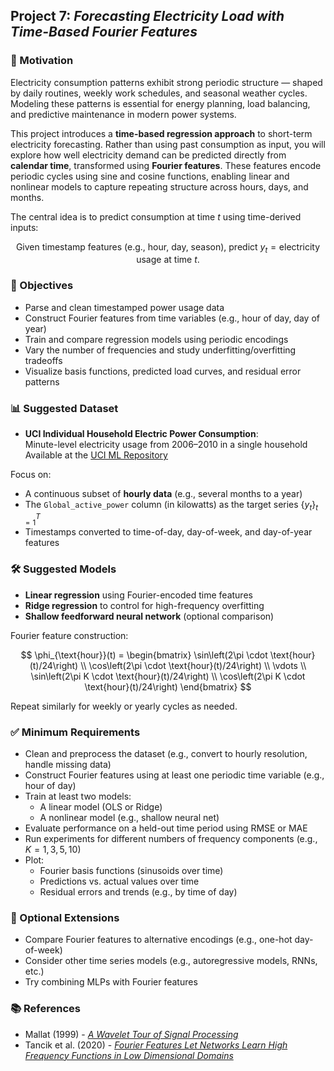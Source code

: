 ## **Project 7: *Forecasting Electricity Load with Time-Based Fourier Features***

### 🧠 Motivation

Electricity consumption patterns exhibit strong periodic structure — shaped by daily routines, weekly work schedules, and seasonal weather cycles. Modeling these patterns is essential for energy planning, load balancing, and predictive maintenance in modern power systems.

This project introduces a **time-based regression approach** to short-term electricity forecasting. Rather than using past consumption as input, you will explore how well electricity demand can be predicted directly from **calendar time**, transformed using **Fourier features**. These features encode periodic cycles using sine and cosine functions, enabling linear and nonlinear models to capture repeating structure across hours, days, and months.

The central idea is to predict consumption at time $t$ using time-derived inputs:

$$
\text{Given timestamp features (e.g., hour, day, season), predict } y_t = \text{electricity usage at time } t.
$$

### 🎯 Objectives

- Parse and clean timestamped power usage data  
- Construct Fourier features from time variables (e.g., hour of day, day of year)  
- Train and compare regression models using periodic encodings  
- Vary the number of frequencies and study underfitting/overfitting tradeoffs  
- Visualize basis functions, predicted load curves, and residual error patterns

### 📊 Suggested Dataset

- **UCI Individual Household Electric Power Consumption**:  
  Minute-level electricity usage from 2006–2010 in a single household  
  Available at the [UCI ML Repository](https://archive.ics.uci.edu/ml/datasets/individual+household+electric+power+consumption)

Focus on:
- A continuous subset of **hourly data** (e.g., several months to a year)  
- The `Global_active_power` column (in kilowatts) as the target series $\{y_t\}_{t=1}^T$  
- Timestamps converted to time-of-day, day-of-week, and day-of-year features

### 🛠️ Suggested Models

- **Linear regression** using Fourier-encoded time features  
- **Ridge regression** to control for high-frequency overfitting  
- **Shallow feedforward neural network** (optional comparison)

Fourier feature construction:

$$
\phi_{\text{hour}}(t) = 
\begin{bmatrix}
\sin\left(2\pi \cdot \text{hour}(t)/24\right) \\
\cos\left(2\pi \cdot \text{hour}(t)/24\right) \\
\vdots \\
\sin\left(2\pi K \cdot \text{hour}(t)/24\right) \\
\cos\left(2\pi K \cdot \text{hour}(t)/24\right)
\end{bmatrix}
$$

Repeat similarly for weekly or yearly cycles as needed.

### ✅ Minimum Requirements

- Clean and preprocess the dataset (e.g., convert to hourly resolution, handle missing data)  
- Construct Fourier features using at least one periodic time variable (e.g., hour of day)  
- Train at least two models:
  - A linear model (OLS or Ridge)
  - A nonlinear model (e.g., shallow neural net)  
- Evaluate performance on a held-out time period using RMSE or MAE  
- Run experiments for different numbers of frequency components (e.g., $K = 1, 3, 5, 10$)  
- Plot:
  - Fourier basis functions (sinusoids over time)  
  - Predictions vs. actual values over time  
  - Residual errors and trends (e.g., by time of day)

### 🚀 Optional Extensions

- Compare Fourier features to alternative encodings (e.g., one-hot day-of-week)  
- Consider other time series models (e.g., autoregressive models, RNNs, etc.)
- Try combining MLPs with Fourier features 

### 📚 References

- Mallat (1999) - [*A Wavelet Tour of Signal Processing*](https://www.di.ens.fr/~mallat/papiers/WaveletTourChap1-2-3.pdf)
- Tancik et al. (2020) - [*Fourier Features Let Networks Learn High Frequency Functions in Low Dimensional Domains*](https://arxiv.org/pdf/2006.10739)
